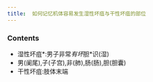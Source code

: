 ```yaml
---
title:  如何记忆机体容易发生湿性坏疽与干性坏疽的部位
--- 
```


### Contents
- 湿性坏疽*:男子非常*有坏*胆*识(湿) 
- 男(阑尾),子(子宫),非(肺),肠(肠),胆(胆囊)
- 干性坏疽:肢体末端

